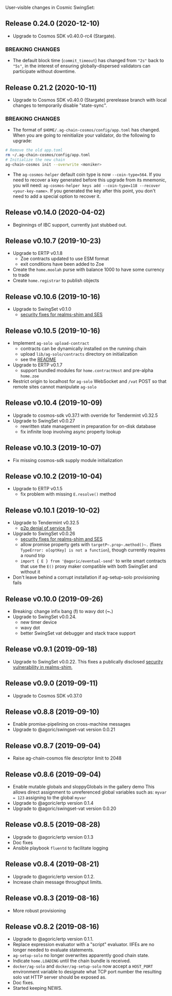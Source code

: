 User-visible changes in Cosmic SwingSet:

## Release 0.24.0 (2020-12-10)

* Upgrade to Cosmos SDK v0.40.0-rc4 (Stargate).

### BREAKING CHANGES

* The default block time (`commit_timeout`) has changed from `"2s"` back to
  `"5s"`, in the interest of ensuring globally-dispersed validators can
  participate without downtime.

## Release 0.21.2 (2020-10-11)

* Upgrade to Cosmos SDK v0.40.0 (Stargate) prerelease branch with local changes
  to temporarily disable "state-sync".

### BREAKING CHANGES

* The format of `$HOME/.ag-chain-cosmos/config/app.toml` has changed.  When you
  are going to reinitialize your validator, do the following to upgrade:
```sh
# Remove the old app.toml
rm ~/.ag-chain-cosmos/config/app.toml
# Initialize the new chain
ag-chain-cosmos init --overwrite <moniker>
```

* The `ag-cosmos-helper` default coin type is now `--coin-type=564`.  If you
  need to recover a key generated before this upgrade from its mnemonic, you
  will need: `ag-cosmos-helper keys add --coin-type=118 --recover <your-key-name>`.  If you
  generated the key after this point, you don't need to add a special option to
  recover it.

## Release v0.14.0 (2020-04-02)

* Beginnings of IBC support, currently just stubbed out.

## Release v0.10.7 (2019-10-23)

* Upgrade to ERTP v0.1.8
  - Zoe contracts updated to use ESM format
  - exit conditions have been added to Zoe
* Create the `home.moolah` purse with balance 1000 to have some currency to trade
* Create `home.registrar` to publish objects

## Release v0.10.6 (2019-10-16)

* Upgrade to SwingSet v0.1.0
  - [security fixes for realms-shim and SES](https://github.com/Agoric/realms-shim/security/advisories/GHSA-7cg8-pq9v-x98q)

## Release v0.10.5 (2019-10-16)

* Implement `ag-solo upload-contract`
  - contracts can be dynamically installed on the running chain
  - upload `lib/ag-solo/contracts` directory on initialization
  - see the [README](lib/ag-solo/contracts/README-contract.md)
* Upgrade to ERTP v0.1.7
  - support bundled modules for `home.contractHost` and pre-alpha `home.zoe`
* Restrict origin to localhost for `ag-solo` WebSocket and `/vat` POST
  so that remote sites cannot manipulate `ag-solo`

## Release v0.10.4 (2019-10-09)

* Upgrade to cosmos-sdk v0.37.1 with override for Tendermint v0.32.5
* Upgrade to SwingSet v0.0.27
  - rewritten state management in preparation for on-disk database
  - fix infinite loop involving async property lookup

## Release v0.10.3 (2019-10-07)

* Fix missing cosmos-sdk supply module initialization

## Release v0.10.2 (2019-10-04)

* Upgrade to ERTP v0.1.5
  - fix problem with missing `E.resolve()` method

## Release v0.10.1 (2019-10-02)

* Upgrade to Tendermint v0.32.5
  - [p2p denial of service fix](https://github.com/tendermint/tendermint/blob/v0.32/CHANGELOG.md#v0325)
* Upgrade to SwingSet v0.0.26
  - [security fixes for realms-shim and SES](https://github.com/Agoric/realms-shim/security/advisories/GHSA-6jg8-7333-554w)
  - allow promise property gets with `targetP~.prop~.method()~.`
    (fixes `TypeError: o[optKey] is not a function`), though currently requires a round trip
  - `import { E } from '@agoric/eventual-send'` to write smart contracts that
    use the `E()` proxy maker compatible with both SwingSet and without it
* Don't leave behind a corrupt installation if ag-setup-solo provisioning fails

## Release v0.10.0 (2019-09-26)

* Breaking: change infix bang (**!**) to wavy dot (**~.**)
* Upgrade to SwingSet v0.0.24.
  - new timer device
  - wavy dot
  - better SwingSet vat debugger and stack trace support

## Release v0.9.1 (2019-09-18)

* Upgrade to SwingSet v0.0.22.  This fixes a publically disclosed
  [security vulnerability in realms-shim](https://github.com/Agoric/realms-shim/issues/48),

## Release v0.9.0 (2019-09-11)

* Upgrade to Cosmos SDK v0.37.0

## Release v0.8.8 (2019-09-10)

* Enable promise-pipelining on cross-machine messages
* Upgrade to @agoric/swingset-vat version 0.0.21

## Release v0.8.7 (2019-09-04)

* Raise ag-chain-cosmos file descriptor limit to 2048

## Release v0.8.6 (2019-09-04)

* Enable mutable globals and sloppyGlobals in the gallery demo
  This allows direct assignment to unreferenced global variables
  such as: `myvar = 123` assigning to the global `myvar`
* Upgrade to @agoric/ertp version 0.1.4
* Upgrade to @agoric/swingset-vat version 0.0.20

## Release v0.8.5 (2019-08-28)

* Upgrade to @agoric/ertp version 0.1.3
* Doc fixes
* Ansible playbook `fluentd` to facilitate logging

## Release v0.8.4 (2019-08-21)

* Upgrade to @agoric/ertp version 0.1.2.
* Increase chain message throughput limits.

## Release v0.8.3 (2019-08-16)

* More robust provisioning

## Release v0.8.2 (2019-08-16)

* Upgrade to @agoric/ertp version 0.1.1.
* Replace expression evaluator with a "script" evaluator.
  IIFEs are no longer needed to evaluate statements.
* `ag-setup-solo` no longer overwrites apparently good chain state.
* Indicate `home.LOADING` until the chain bundle is received.
* `docker/ag-solo` and `docker/ag-setup-solo` now accept a
  `HOST_PORT` environment variable to designate what TCP port
  number the resulting solo vat HTTP server should be exposed as.
* Doc fixes.
* Started keeping NEWS.
